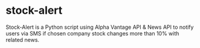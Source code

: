 # stock-alert
Stock-Alert is a Python script using Alpha Vantage API &amp; News API to notify users via SMS if chosen company stock changes more than 10% with related news.
